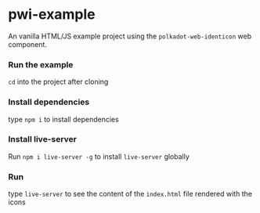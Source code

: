 # pwi-example
An vanilla HTML/JS example project  using the `polkadot-web-identicon` web component.

### Run the example

`cd` into the project after cloning

### Install dependencies
type `npm i` to install dependencies

### Install live-server
Run `npm i live-server -g` to install `live-server` globally

### Run

type `live-server` to see the content of the `index.html` file rendered with the icons



